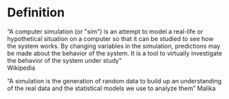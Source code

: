 # Definition

“A computer simulation (or "sim") is an attempt to model a real-life or hypothetical situation on a computer so that it can be studied to see how the system works. By changing variables in the simulation, predictions may be made about the behavior of the system. It is a tool to virtually investigate the behavior of the system under study”  
    Wikipedia
    

“A simulation is the generation of random data to build up an understanding of the real data and the statistical models we use to analyze them”
    Malika